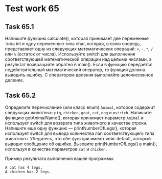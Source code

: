 # Test work 65

## Task 65.1
Напишите функцию calculate(), которая принимает две переменные типа int и одну переменную типа char, которая, в свою очередь, представляет одну из следующих математических операций: `+`, `-`, `*`, `/` или `%` (остаток от числа). Используйте switch для выполнения соответствующей математической операции над целыми числами, а результат возвращайте обратно в main(). Если в функцию передается недействительный математический оператор, то функция должна выводить ошибку. С оператором деления выполняйте целочисленное деление.

## Task 65.2
Определите перечисление (или класс enum) `Animal`, которое содержит следующих животных: `pig`, `chicken`, `goat`, `cat`, `dog` и `ostrich`. Напишите функцию getAnimalName(), которая принимает параметр `Animal` и использует switch для возврата типа животного в качестве строки. Напишите еще одну функцию — printNumberOfLegs(), которая использует switch для вывода количества лап соответствующего типа животного. Убедитесь, что обе функции имеют кейс default, который выводит сообщение об ошибке. Вызовите printNumberOfLegs() в main(), используя в качестве параметров `cat` и `chicken`.

Пример результата выполнения вашей программы:
```
A cat has 4 legs.
A chicken has 2 legs.
```